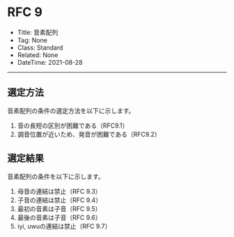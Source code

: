 # RFC 9

- Title: 音素配列
- Tag: None
- Class: Standard
- Related: None
- DateTime: 2021-08-28

---

## 選定方法

音素配列の条件の選定方法を以下に示します。

1. 音の長短の区別が困難である（RFC9.1）
2. 調音位置が近いため、発音が困難である（RFC9.2）

## 選定結果

音素配列の条件を以下に示します。

1. 母音の連結は禁止（RFC 9.3）
2. 子音の連結は禁止（RFC 9.4）
3. 最初の音素は子音（RFC 9.5）
4. 最後の音素は子音（RFC 9.6）
5. iyi, uwuの連結は禁止（RFC 9.7）
